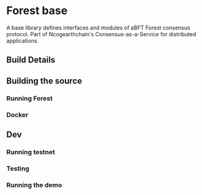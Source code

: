 # Forest base 

A base library defines interfaces and modules of aBFT Forest consensus protocol.
Part of Ncogearthchain's Consensus-as-a-Service for distributed applications.

## Build Details

## Building the source

### Running Forest

### Docker

## Dev

### Running testnet

### Testing

### Running the demo

